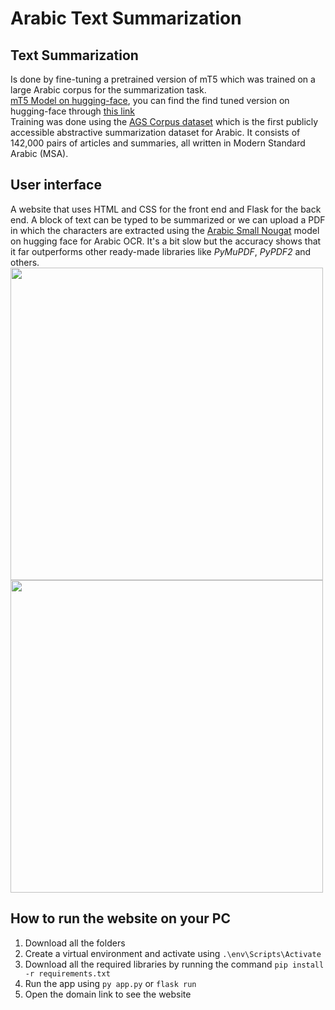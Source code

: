 # Arabic Text Summarization
## Text Summarization
Is done by fine-tuning a pretrained version of mT5 which was trained on a large Arabic corpus for the summarization task.  
<a href="https://huggingface.co/malmarjeh/t5-arabic-text-summarization">mT5 Model on hugging-face</a>, you can find the find tuned version on hugging-face through <a href="https://huggingface.co/ranwakhaled/fine-tuned-T5-for-Arabic-summarization">this link</a>  
Training was done using the <a href="">AGS Corpus dataset</a> which is the first publicly accessible abstractive summarization dataset for Arabic. It consists of 142,000 pairs of articles and summaries, all written in Modern Standard Arabic (MSA).  
## User interface 
A website that uses HTML and CSS for the front end and Flask for the back end. A block of text can be typed to be summarized or we can upload a PDF in which the characters are extracted using the <a href="https://huggingface.co/MohamedRashad/arabic-small-nougat">Arabic Small Nougat</a> model on hugging face for Arabic OCR. It's a bit slow but the accuracy shows that it far outperforms other ready-made libraries like *PyMuPDF*, *PyPDF2* and others.  
<img src="https://github.com/user-attachments/assets/ade568c0-63e7-4004-a681-24f6dec2f9ba" width=500>
<img src="https://github.com/user-attachments/assets/8ee57ac2-1c8d-4499-9438-6a17768ddcf5" width=500>

## How to run the website on your PC
1. Download all the folders
2. Create a virtual environment and activate using `.\env\Scripts\Activate`
3. Download all the required libraries by running the command `pip install -r requirements.txt`
4. Run the app using `py app.py` or `flask run`
5.   Open the domain link to see the website
